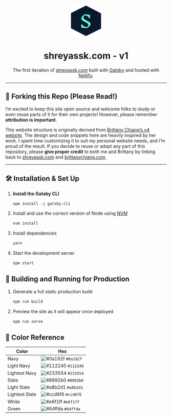 <div align="center">
  <!-- Replace this with your own logo or an image of your choosing -->
   <img alt="Logo" src="https://raw.githubusercontent.com/shreyasskasetty/Portfolio-Website/main/src/images/logo.png" width="100" />
</div>

<h1 align="center">
  shreyassk.com - v1
</h1>

<p align="center">
  The first iteration of
  <a href="https://shreyassk.com" target="_blank">shreyassk.com</a> built with
  <a href="https://www.gatsbyjs.com" target="_blank">Gatsby</a> and hosted with
  <a href="https://www.netlify.com" target="_blank">Netlify</a>.
</p>

---

## 🚨 Forking this Repo (Please Read!)

I’m excited to keep this site open source and welcome folks to study or even reuse parts of it for their own projects! However, please remember **attribution is important**.

This website structure is originally derived from [Brittany Chiang’s v4 website](https://github.com/bchiang7/v4). The design and code snippets here are heavily inspired by her work. I spent time customizing it to suit my personal website needs, and I’m proud of the result. If you decide to reuse or adapt any part of this repository, please **give proper credit** to both me and Brittany by linking back to [shreyassk.com](https://shreyassk.com) and [brittanychiang.com](https://brittanychiang.com).

---

## 🛠 Installation & Set Up

1. **Install the Gatsby CLI**

   ```sh
   npm install -g gatsby-cli

   ```

2. Install and use the correct version of Node using [NVM](https://github.com/nvm-sh/nvm)

   ```sh
   nvm install
   ```

3. Install dependencies

   ```sh
   yarn
   ```

4. Start the development server

   ```sh
   npm start
   ```

## 🚀 Building and Running for Production

1. Generate a full static production build

   ```sh
   npm run build
   ```

1. Preview the site as it will appear once deployed

   ```sh
   npm run serve
   ```

## 🎨 Color Reference

| Color          | Hex                                                                |
| -------------- | ------------------------------------------------------------------ |
| Navy           | ![#0a192f](https://via.placeholder.com/10/0a192f?text=+) `#0a192f` |
| Light Navy     | ![#112240](https://via.placeholder.com/10/0a192f?text=+) `#112240` |
| Lightest Navy  | ![#233554](https://via.placeholder.com/10/303C55?text=+) `#233554` |
| Slate          | ![#8892b0](https://via.placeholder.com/10/8892b0?text=+) `#8892b0` |
| Light Slate    | ![#a8b2d1](https://via.placeholder.com/10/a8b2d1?text=+) `#a8b2d1` |
| Lightest Slate | ![#ccd6f6](https://via.placeholder.com/10/ccd6f6?text=+) `#ccd6f6` |
| White          | ![#e6f1ff](https://via.placeholder.com/10/e6f1ff?text=+) `#e6f1ff` |
| Green          | ![#64ffda](https://via.placeholder.com/10/64ffda?text=+) `#64ffda` |
